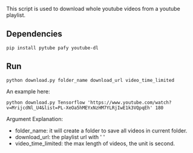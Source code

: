 This script is used to download whole youtube videos from a youtube playlist. 

## Dependencies
```pip install pytube pafy youtube-dl```

## Run
```
python download.py folder_name download_url video_time_limited
```
An example here:
```
python download.py Tensorflow 'https://www.youtube.com/watch?v=MrijcdNl_U4&list=PL-XeOa5hMEYxNzHM7YLRjIwE1k3VQpqEh' 180
```
Argument Explanation:
- folder_name: it will create a folder to save all videos in current folder.
- download_url: the playlist url with ' '
- video_time_limited: the max length of videos, the unit is second.
